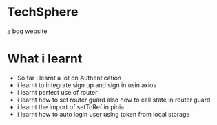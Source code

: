 # TechSphere

a bog website

# What i learnt

- So far i learnt a lot on Authentication
- i learnt to integrate sign up and sign in usin axios
- i learnt perfect use of router
- i learnt how to set router guard also how to call state in router guard
- i learnt the import of setToRef in pinia
- i learnt how to auto login user using token from local storage
